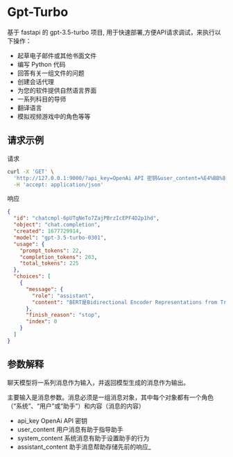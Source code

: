 # Gpt-Turbo


基于 fastapi 的 gpt-3.5-turbo 项目, 用于快速部署,方便API请求调试，来执行以下操作：

- 起草电子邮件或其他书面文件
- 编写 Python 代码
- 回答有关一组文件的问题
- 创建会话代理
- 为您的软件提供自然语言界面
- 一系列科目的导师
- 翻译语言
- 模拟视频游戏中的角色等等

## 请求示例

请求
```bash
curl -X 'GET' \
  'http://127.0.0.1:9000/?api_key=OpenAi API 密钥&user_content=%E4%BB%80%E4%B9%88%E6%98%AFBERT' \
  -H 'accept: application/json'
```

响应
```json
{
  "id": "chatcmpl-6pUTqNeTo7ZajPBrzIcEPF4D2p1hd",
  "object": "chat.completion",
  "created": 1677729914,
  "model": "gpt-3.5-turbo-0301",
  "usage": {
    "prompt_tokens": 22,
    "completion_tokens": 203,
    "total_tokens": 225
  },
  "choices": [
    {
      "message": {
        "role": "assistant",
        "content": "BERT是Bidirectional Encoder Representations from Transformers的缩写，是一种基于Transformer结构的深度双向预训练语言模型的代表性模型。它是由Google提出的，继承了Transformer的自注意力机制，通过预训练将大量的文本数据编码成向量表示，并通过Fine-tune的方式适应于各种下游任务，如文本分类、情感分析、问答系统等。BERT支持双向处理文本上下文，可以更好地理解上下文信息，从而提高了NLP任务的准确性。BERT的出现引起了自然语言处理领域的极大关注，并成为了语言模型的研究热点之一。"
      },
      "finish_reason": "stop",
      "index": 0
    }
  ]
}
```


## 参数解释

聊天模型将一系列消息作为输入，并返回模型生成的消息作为输出。

主要输入是消息参数。消息必须是一组消息对象，其中每个对象都有一个角色（“系统”、“用户”或“助手”）和内容（消息的内容）

- api_key  OpenAi API 密钥
- user_content  用户消息有助于指导助手
- system_content 系统消息有助于设置助手的行为
- assistant_content 助手消息帮助存储先前的响应_


